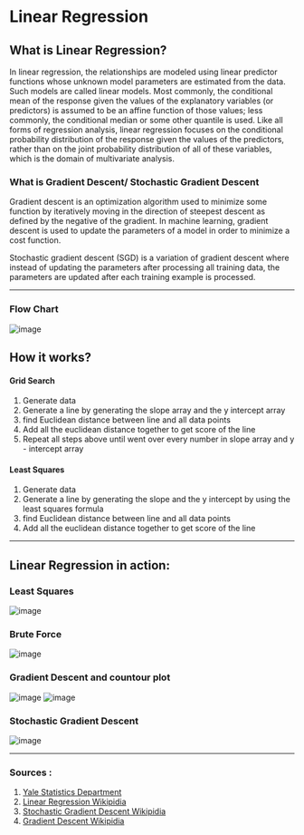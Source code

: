 # Linear Regression
## What is Linear Regression?
  In linear regression, the relationships are modeled using linear predictor functions whose unknown model parameters are estimated from the data. Such models are called linear models. Most commonly, the conditional mean of the response given the values of the explanatory variables (or predictors) is assumed to be an affine function of those values; less commonly, the conditional median or some other quantile is used. Like all forms of regression analysis, linear regression focuses on the conditional probability distribution of the response given the values of the predictors, rather than on the joint probability distribution of all of these variables, which is the domain of multivariate analysis.
  
### What is Gradient Descent/ Stochastic Gradient Descent
  Gradient descent is an optimization algorithm used to minimize some function by iteratively moving in the direction of steepest descent as defined by the negative of the gradient. In machine learning, gradient descent is used to update the parameters of a model in order to minimize a cost function.

  Stochastic gradient descent (SGD) is a variation of gradient descent where instead of updating the parameters after processing all training data, the parameters are updated after each training example is processed.
- - - - 
### Flow Chart
![image](https://user-images.githubusercontent.com/89105476/152719356-fba3d020-ca56-471a-a025-a5e398628863.png)

## How it works?
#### Grid Search
1. Generate data 
2. Generate a line by generating the slope array and the y intercept array
3. find Euclidean distance between line and all data points
4. Add all the euclidean distance together to get score of the line
5. Repeat all steps above until went over every number in slope array and y - intercept array
#### Least Squares
1. Generate data 
2. Generate a line by generating the slope and the y intercept by using the least squares formula
3. find Euclidean distance between line and all data points
4. Add all the euclidean distance together to get score of the line
- - - - 
## Linear Regression in action:

### Least Squares
![image](https://user-images.githubusercontent.com/89105476/152720525-1580cf30-89eb-4f9d-b9f1-8eb7ec8a7c69.png)

### Brute Force
![image](https://user-images.githubusercontent.com/89105476/152720721-ec7fd821-2605-4b5d-a6d3-f63f1036cde4.png)

### Gradient Descent and countour plot
![image](https://i.gyazo.com/2aae17c1c8da51767eaa0a66eba78376.png)
![image](https://i.gyazo.com/455e15add6b502724636151152f19dff.png)

### Stochastic Gradient Descent
![image](https://i.gyazo.com/5be8321f33c07b707448b6595f3e9edb.png)

- - - - 

### Sources :
1. [Yale Statistics Department](http://www.stat.yale.edu/Courses/1997-98/101/linreg.htm)
2. [Linear Regression Wikipidia](https://en.wikipedia.org/wiki/Linear_regression)
3. [Stochastic Gradient Descent Wikipidia](https://en.wikipedia.org/wiki/Stochastic_gradient_descent)
4. [Gradient Descent Wikipidia](https://en.wikipedia.org/wiki/Gradient_descent)

   

